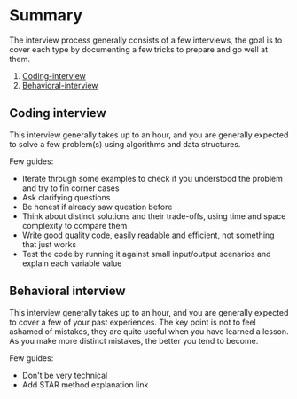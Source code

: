 # Summary

The interview process generally consists of a few interviews, the goal is to cover each type by documenting a few tricks to prepare and go well at them.

1. [Coding-interview](#coding-interview)
1. [Behavioral-interview](#behavioral-interview)


## Coding interview

This interview generally takes up to an hour, and you are generally expected to solve a few problem(s) using algorithms and data structures.

Few guides:
- Iterate through some examples to check if you understood the problem and try to fin corner cases
- Ask clarifying questions
- Be honest if already saw question before
- Think about distinct solutions and their trade-offs, using time and space complexity to compare them
- Write good quality code, easily readable and efficient, not something that just works
- Test the code by running it against small input/output scenarios and explain each variable value


## Behavioral interview

This interview generally takes up to an hour, and you are generally expected to cover a few of your past experiences. The key point is not to feel ashamed of mistakes, they are quite useful when you have learned a lesson. As you make more distinct mistakes, the better you tend to become.

Few guides:
- Don't be very technical
- Add STAR method explanation link

